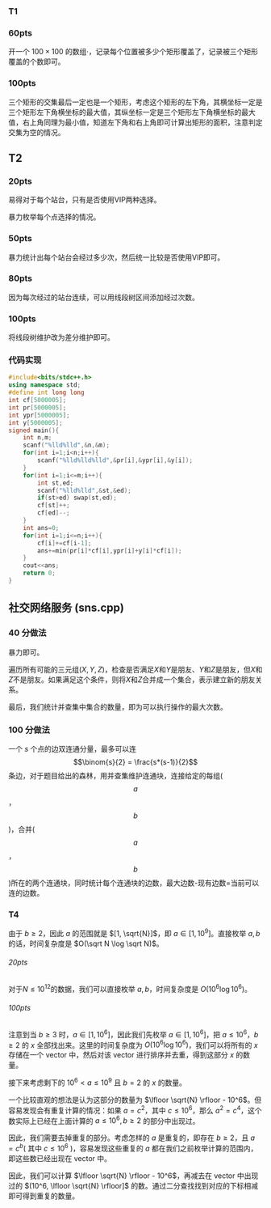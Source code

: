 ### T1

### 60pts

开一个 $100 \times 100$ 的数组·，记录每个位置被多少个矩形覆盖了，记录被三个矩形覆盖的个数即可。

### 100pts

三个矩形的交集最后一定也是一个矩形，考虑这个矩形的左下角，其横坐标一定是三个矩形左下角横坐标的最大值，其纵坐标一定是三个矩形左下角横坐标的最大值，右上角同理为最小值，知道左下角和右上角即可计算出矩形的面积，注意判定交集为空的情况。

## T2

### 20pts

易得对于每个站台，只有是否使用VIP两种选择。

暴力枚举每个点选择的情况。

### 50pts

暴力统计出每个站台会经过多少次，然后统一比较是否使用VIP即可。

### 80pts

因为每次经过的站台连续，可以用线段树区间添加经过次数。

### 100pts

将线段树维护改为差分维护即可。

### 代码实现

```cpp
#include<bits/stdc++.h>
using namespace std;
#define int long long
int cf[5000005];
int pr[5000005];
int ypr[5000005];
int y[5000005];
signed main(){
    int n,m;
    scanf("%lld%lld",&n,&m);
    for(int i=1;i<n;i++){
        scanf("%lld%lld%lld",&pr[i],&ypr[i],&y[i]);
    }
    for(int i=1;i<=m;i++){
        int st,ed;
        scanf("%lld%lld",&st,&ed);
        if(st>ed) swap(st,ed);
        cf[st]++;
        cf[ed]--;
    }
    int ans=0;
    for(int i=1;i<=n;i++){
        cf[i]+=cf[i-1];
        ans+=min(pr[i]*cf[i],ypr[i]+y[i]*cf[i]);
    }
    cout<<ans;
    return 0;
}
```

## 社交网络服务 (sns.cpp)

### 40 分做法

暴力即可。

遍历所有可能的三元组$(X,Y,Z)$，检查是否满足$X$和$Y$是朋友、$Y$和$Z$是朋友，但$X$和$Z$不是朋友。如果满足这个条件，则将$X$和$Z$合并成一个集合，表示建立新的朋友关系。

最后，我们统计并查集中集合的数量，即为可以执行操作的最大次数。



### 100 分做法

一个 $s$ 个点的边双连通分量，最多可以连$$\binom{s}{2} = \frac{s*(s-1)}{2}$$ 条边，对于题目给出的森林，用并查集维护连通块，连接给定的每组( $$a$$，$$b$$ )，合并( $$a$$，$$b$$ )所在的两个连通块，同时统计每个连通块的边数，最大边数-现有边数=当前可以连的边数。

### T4

由于 $b \geq 2$，因此 $a$ 的范围就是 $[1, \sqrt{N}]$，即 $a \in [1, 10^9]$。直接枚举 $a, b$ 的话，时间复杂度是 $O(\sqrt N \log \sqrt N)$。

###### 20pts

对于$N \le 10^{12}$的数据，我们可以直接枚举 $a, b$，时间复杂度是 $O(10^6 \log 10^6)$。

###### 100pts

注意到当 $b \geq 3$ 时，$a \in [1, 10^6]$，因此我们先枚举 $a \in [1, 10^6]$，把 $a \leq 10^6$，$b \geq 2$ 的 $x$ 全部找出来。这里的时间复杂度为 $O(10^6 \log 10^6)$，我们可以将所有的 $x$ 存储在一个 vector 中，然后对该 vector 进行排序并去重，得到这部分 $x$ 的数量。

接下来考虑剩下的 $10^6 < a \leq 10^9$ 且 $b = 2$ 的 $x$ 的数量。

一个比较直观的想法是认为这部分的数量为 $\lfloor \sqrt{N} \rfloor - 10^6$。但容易发现会有重复计算的情况：如果 $a = c^2$，其中 $c \leq 10^6$，那么 $a^2 = c^4$，这个数实际上已经在上面计算的 $a \leq 10^6, b \geq 2$ 的部分中出现过。

因此，我们需要去掉重复的部分。考虑怎样的 $a$ 是重复的，即存在 $b \geq 2$，且 $a = c^b$( 其中 $c \leq 10^6$ )，容易发现这些重复的 $a$ 都在我们之前枚举计算的范围内，即这些数已经出现在 vector 中。

因此，我们可以计算 $\lfloor \sqrt{N} \rfloor - 10^6$，再减去在 vector 中出现过的 $(10^6, \lfloor \sqrt{N} \rfloor]$ 的数。通过二分查找找到对应的下标相减即可得到重复的数量。
